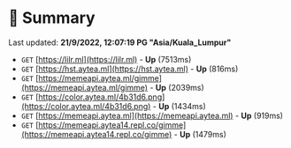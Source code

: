 # 📖 Summary
Last updated: **21/9/2022, 12:07:19 PG "Asia/Kuala_Lumpur"**

- `GET` [https://lilr.ml](https://lilr.ml) - **Up** (7513ms)
- `GET` [https://hst.aytea.ml](https://hst.aytea.ml) - **Up** (816ms)
- `GET` [https://memeapi.aytea.ml/gimme](https://memeapi.aytea.ml/gimme) - **Up** (2039ms)
- `GET` [https://color.aytea.ml/4b31d6.png](https://color.aytea.ml/4b31d6.png) - **Up** (1434ms)
- `GET` [https://memeapi.aytea.ml](https://memeapi.aytea.ml) - **Up** (919ms)
- `GET` [https://memeapi.aytea14.repl.co/gimme](https://memeapi.aytea14.repl.co/gimme) - **Up** (1479ms)
